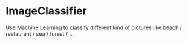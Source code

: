 # ImageClassifier
Use Machine Learning to classify different kind of pictures like beach / restaurant / sea / forest / ...
